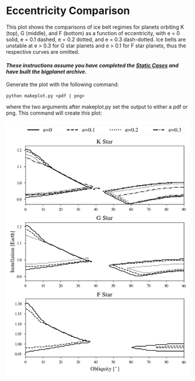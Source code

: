 # Eccentricity Comparison

This plot shows the comparisons of ice belt regimes for planets orbiting K (top), G (middle), and F (bottom) as a function of eccentricity, with e = 0 solid, e = 0.1 dashed, e = 0.2 dotted, and e = 0.3 dash-dotted. Ice belts are unstable at e > 0.3 for G star planets and e > 0.1 for F star planets, thus the respective curves are omitted.

#### _These instructions assume you have completed the [Static Cases](../StaticCases) and have built the bigplanet archive._

Generate the plot with the following command:

```
python makeplot.py <pdf | png>
```

where the two arguments after makeplot.py set the output to either a pdf or png. This command will create this plot:

![EccCompare](EccCompare.png)

